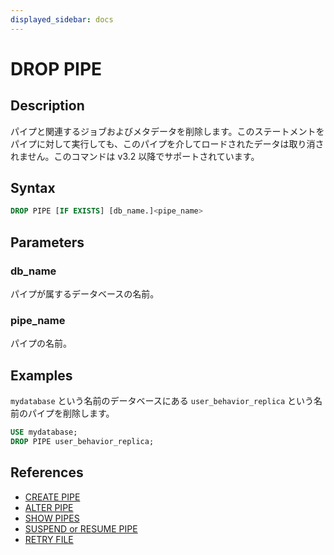 ```yaml
---
displayed_sidebar: docs
---
```


# DROP PIPE

## Description

パイプと関連するジョブおよびメタデータを削除します。このステートメントをパイプに対して実行しても、このパイプを介してロードされたデータは取り消されません。このコマンドは v3.2 以降でサポートされています。

## Syntax

```SQL
DROP PIPE [IF EXISTS] [db_name.]<pipe_name>
```

## Parameters

### db_name

パイプが属するデータベースの名前。

### pipe_name

パイプの名前。

## Examples

`mydatabase` という名前のデータベースにある `user_behavior_replica` という名前のパイプを削除します。

```SQL
USE mydatabase;
DROP PIPE user_behavior_replica;
```

## References

- [CREATE PIPE](CREATE_PIPE.md)
- [ALTER PIPE](ALTER_PIPE.md)
- [SHOW PIPES](SHOW_PIPES.md)
- [SUSPEND or RESUME PIPE](SUSPEND_or_RESUME_PIPE.md)
- [RETRY FILE](RETRY_FILE.md)